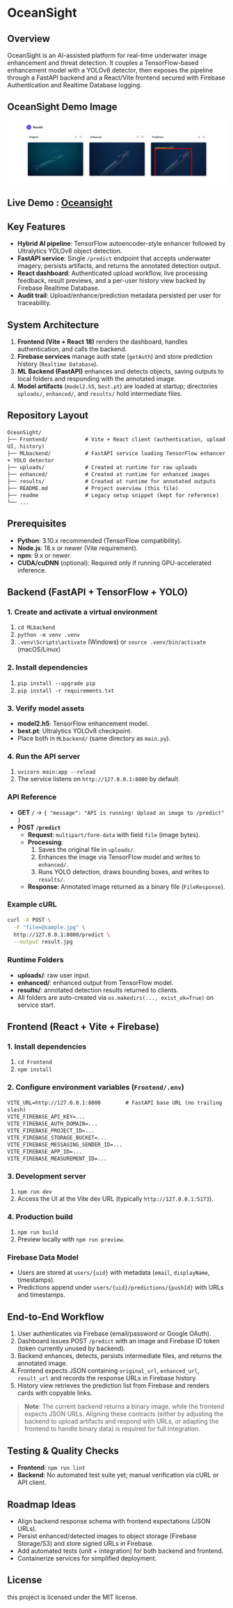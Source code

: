 # OceanSight

## Overview
OceanSight is an AI-assisted platform for real-time underwater image enhancement and threat detection. It couples a TensorFlow-based enhancement model with a YOLOv8 detector, then exposes the pipeline through a FastAPI backend and a React/Vite frontend secured with Firebase Authentication and Realtime Database logging.

## OceanSight Demo Image
![OceanSight processing demo](./Frontend/public/Demo.jpg)

## Live Demo : [Oceansight](https://ocean-sight.onrender.com)




## Key Features
- **Hybrid AI pipeline**: TensorFlow autoencoder-style enhancer followed by Ultralytics YOLOv8 object detection.
- **FastAPI service**: Single `/predict` endpoint that accepts underwater imagery, persists artifacts, and returns the annotated detection output.
- **React dashboard**: Authenticated upload workflow, live processing feedback, result previews, and a per-user history view backed by Firebase Realtime Database.
- **Audit trail**: Upload/enhance/prediction metadata persisted per user for traceability.

## System Architecture
1. **Frontend (Vite + React 18)** renders the dashboard, handles authentication, and calls the backend.
2. **Firebase services** manage auth state (`getAuth`) and store prediction history (`Realtime Database`).
3. **ML Backend (FastAPI)** enhances and detects objects, saving outputs to local folders and responding with the annotated image.
4. **Model artifacts** (`model2.h5`, `best.pt`) are loaded at startup; directories `uploads/`, `enhanced/`, and `results/` hold intermediate files.

## Repository Layout
```
OceanSight/
├── Frontend/            # Vite + React client (authentication, upload UI, history)
├── MLbackend/           # FastAPI service loading TensorFlow enhancer + YOLO detector
├── uploads/             # Created at runtime for raw uploads
├── enhanced/            # Created at runtime for enhanced images
├── results/             # Created at runtime for annotated outputs
├── README.md            # Project overview (this file)
├── readme               # Legacy setup snippet (kept for reference)
└── ...
```

## Prerequisites
- **Python**: 3.10.x recommended (TensorFlow compatibility).
- **Node.js**: 18.x or newer (Vite requirement).
- **npm**: 9.x or newer.
- **CUDA/cuDNN** (optional): Required only if running GPU-accelerated inference.

## Backend (FastAPI + TensorFlow + YOLO)
### 1. Create and activate a virtual environment
1. `cd MLbackend`
2. `python -m venv .venv`
3. `.venv\Scripts\activate` (Windows) or `source .venv/bin/activate` (macOS/Linux)

### 2. Install dependencies
1. `pip install --upgrade pip`
2. `pip install -r requirements.txt`

### 3. Verify model assets
- **model2.h5**: TensorFlow enhancement model.
- **best.pt**: Ultralytics YOLOv8 checkpoint.
- Place both in `MLbackend/` (same directory as `main.py`).

### 4. Run the API server
1. `uvicorn main:app --reload`
2. The service listens on `http://127.0.0.1:8000` by default.

### API Reference
- **GET `/`** → `{ "message": "API is running! Upload an image to /predict" }`
- **POST `/predict`**
  - **Request**: `multipart/form-data` with field `file` (image bytes).
  - **Processing**:
    1. Saves the original file in `uploads/`.
    2. Enhances the image via TensorFlow model and writes to `enhanced/`.
    3. Runs YOLO detection, draws bounding boxes, and writes to `results/`.
  - **Response**: Annotated image returned as a binary file (`FileResponse`).

### Example cURL
```bash
curl -X POST \
  -F "file=@sample.jpg" \
  http://127.0.0.1:8000/predict \
  --output result.jpg
```

### Runtime Folders
- **uploads/**: raw user input.
- **enhanced/**: enhanced output from TensorFlow model.
- **results/**: annotated detection results returned to clients.
- All folders are auto-created via `os.makedirs(..., exist_ok=True)` on service start.

## Frontend (React + Vite + Firebase)
### 1. Install dependencies
1. `cd Frontend`
2. `npm install`

### 2. Configure environment variables (`Frontend/.env`)
```
VITE_URL=http://127.0.0.1:8000        # FastAPI base URL (no trailing slash)
VITE_FIREBASE_API_KEY=...
VITE_FIREBASE_AUTH_DOMAIN=...
VITE_FIREBASE_PROJECT_ID=...
VITE_FIREBASE_STORAGE_BUCKET=...
VITE_FIREBASE_MESSAGING_SENDER_ID=...
VITE_FIREBASE_APP_ID=...
VITE_FIREBASE_MEASUREMENT_ID=...
```

### 3. Development server
1. `npm run dev`
2. Access the UI at the Vite dev URL (typically `http://127.0.0.1:5173`).

### 4. Production build
1. `npm run build`
2. Preview locally with `npm run preview`.

### Firebase Data Model
- Users are stored at `users/{uid}` with metadata (`email`, `displayName`, timestamps).
- Predictions append under `users/{uid}/predictions/{pushId}` with URLs and timestamps.

## End-to-End Workflow
1. User authenticates via Firebase (email/password or Google OAuth).
2. Dashboard issues POST `/predict` with an image and Firebase ID token (token currently unused by backend).
3. Backend enhances, detects, persists intermediate files, and returns the annotated image.
4. Frontend expects JSON containing `original_url`, `enhanced_url`, `result_url` and records the response URLs in Firebase history.
5. History view retrieves the prediction list from Firebase and renders cards with copyable links.

> **Note**: The current backend returns a binary image, while the frontend expects JSON URLs. Aligning these contracts (either by adjusting the backend to upload artifacts and respond with URLs, or adapting the frontend to handle binary data) is required for full integration.

## Testing & Quality Checks
- **Frontend**: `npm run lint`
- **Backend**: No automated test suite yet; manual verification via cURL or API client.



## Roadmap Ideas
- Align backend response schema with frontend expectations (JSON URLs).
- Persist enhanced/detected images to object storage (Firebase Storage/S3) and store signed URLs in Firebase.
- Add automated tests (unit + integration) for both backend and frontend.
- Containerize services for simplified deployment.

## License
this project is licensed under the MIT license. 